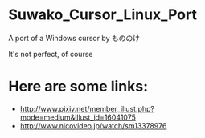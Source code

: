 # Suwako_Cursor_Linux_Port

A port of a Windows cursor by もののけ

It's not perfect, of course

# Here are some links:
- http://www.pixiv.net/member_illust.php?mode=medium&illust_id=16041075
- http://www.nicovideo.jp/watch/sm13378976
